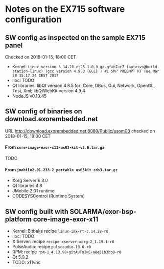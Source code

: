# Notes on the EX715 software configuration

## SW config as inspected on the sample EX715 panel

Checked on 2018-01-15, 18:00 CET

* Kernel: `Linux version 3.14.28-rt25-1.0.0_ga-gfab7ac7 (autosvn@build-station-linux) (gcc version 4.9.3 (GCC) ) #1 SMP PREEMPT RT Tue Mar 28 15:17:24 CEST 2017`
* libc: TODO
* Qt libraries: libQt version 4.8.5 for: Core, DBus, Gui, Network, OpenGL, Test, Xml; libQtWebKit version 4.9.4
* NodeJS v0.10.45

## SW config of binaries on download.exorembedded.net

URL http://download.exorembedded.net:8080/Public/usom03 checked on 2018-01-15, 18:00 CET

#### From `core-image-exor-x11-us03-kit-v2.0.tar.gz`

TODO

#### From `jmobile2.01-233-2_portable_us03kit_cds3.tar.gz`

* Xorg Server 6.3.0
* Qt libraries 4.8
* JMobile 2.01 runtime
* CODESYSControl (Runtime System)

## SW config built with SOLARMA/exor-bsp-platform core-image-exor-x11

* Kernel: Bitbake recipe `linux-imx-rt-3.14.28-r0`
* libc: TODO
* X Server: recipe `recipe xserver-xorg-2_1.19.1-r0`
* PulseAudio: recipe `pulseaudio-10.0-r0`
* RPM: recipe `rpm-1_4.13.90+gitAUTOINC+a8e51b3bb0-r0`
* Qt 5.9.2
* TODO: x11vnc

<!-- EOF -->
